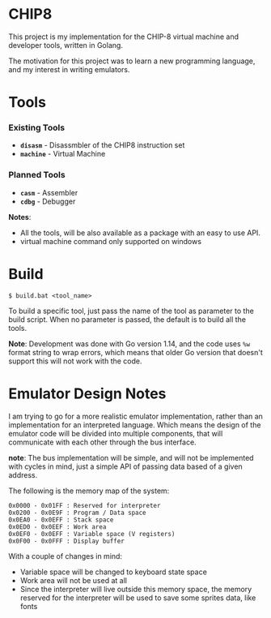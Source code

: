 # CHIP8
This project is my implementation for the CHIP-8 virtual machine and developer tools,
written in Golang.

The motivation for this project was to learn a new programming language,
and my interest in writing emulators.


# Tools

### Existing Tools
* __`disasm`__ - Disassmbler of the CHIP8 instruction set
* __`machine`__ - Virtual Machine

### Planned Tools
* __`casm`__ - Assembler
* __`cdbg`__ - Debugger

__Notes__:
* All the tools, will be also available as a package with an easy to use API.
* virtual machine command only supported on windows


# Build
```
$ build.bat <tool_name>
```
To build a specific tool, just pass the name of the tool as parameter to the build script.
When no parameter is passed, the default is to build all the tools.

__Note__:
Development was done with Go version 1.14,
and the code uses `%w` format string to wrap errors, which means that older Go version that doesn't support this will not work with the code.


# Emulator Design Notes
I am trying to go for a more realistic emulator implementation,
rather than an implementation for an interpreted language.
Which means the design of the emulator code will be divided into
multiple components, that will communicate with each other through the bus interface.

__note__: The bus implementation will be simple, and will not be implemented
with cycles in mind, just a simple API of passing data based of a given address.

The following is the memory map of the system:
```
0x0000 - 0x01FF : Reserved for interpreter
0x0200 - 0x0E9F : Program / Data space
0x0EA0 - 0x0EFF : Stack space
0x0ED0 - 0x0EEF : Work area
0x0EF0 - 0x0EFF : Variable space (V registers)
0x0F00 - 0x0FFF : Display buffer
```
With a couple of changes in mind:
* Variable space will be changed to keyboard state space
* Work area will not be used at all
* Since the interpreter will live outside this memory space,
  the memory reserved for the interpreter will be used to save
  some sprites data, like fonts
